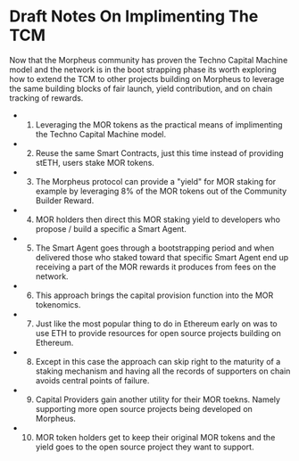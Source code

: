 # Draft Notes On Implimenting The TCM
Now that the Morpheus community has proven the Techno Capital Machine model and the network is in the boot strapping phase its worth exploring how to extend the TCM to other projects building on Morpheus to leverage the same building blocks of fair launch, yield contribution, and on chain tracking of rewards.

- 1. Leveraging the MOR tokens as the practical means of implimenting the Techno Capital Machine model.

- 2. Reuse the same Smart Contracts, just this time instead of providing stETH, users stake MOR tokens.

- 3. The Morpheus protocol can provide a "yield" for MOR staking for example by leveraging 8% of the MOR tokens out of the Community Builder Reward.

- 4. MOR holders then direct this MOR staking yield to developers who propose / build a specific a Smart Agent.

- 5. The Smart Agent goes through a bootstrapping period and when delivered those who staked toward that specific Smart Agent end up receiving a part of the MOR rewards it produces from fees on the network.

- 6. This approach brings the capital provision function into the MOR tokenomics.

- 7. Just like the most popular thing to do in Ethereum early on was to use ETH to provide resources for open source projects building on Ethereum.

- 8. Except in this case the approach can skip right to the maturity of a staking mechanism and having all the records of supporters on chain avoids central points of failure.

- 9. Capital Providers gain another utility for their MOR toekns. Namely supporting more open source projects being developed on Morpheus.

- 10. MOR token holders get to keep their original MOR tokens and the yield goes to the open source project they want to support.
